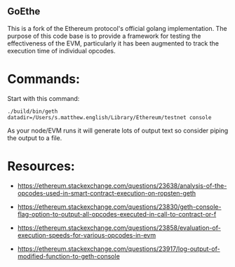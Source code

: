 ## GoEthe

This is a fork of the Ethereum protocol's official golang implementation.
The purpose of this code base is to provide a framework for testing the effectiveness of the EVM, particularly it has been augmented to track the execution time of individual opcodes.


# Commands: 

Start with this command:

```
./build/bin/geth datadir=/Users/s.matthew.english/Library/Ethereum/testnet console
```

As your node/EVM runs it will generate lots of output text so consider piping the output to a file.


# Resources:

* https://ethereum.stackexchange.com/questions/23638/analysis-of-the-opcodes-used-in-smart-contract-execution-on-ropsten-geth

* https://ethereum.stackexchange.com/questions/23830/geth-console-flag-option-to-output-all-opcodes-executed-in-call-to-contract-or-f

* https://ethereum.stackexchange.com/questions/23858/evaluation-of-execution-speeds-for-various-opcodes-in-evm

* https://ethereum.stackexchange.com/questions/23917/log-output-of-modified-function-to-geth-console

